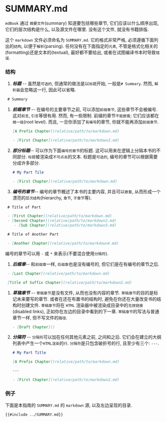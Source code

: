 # SUMMARY.md

`mdBook` 通过 `摘要文件`(summary) 知道要包括哪些章节, 它们应该以什么顺序出现, 它们的层次结构是什么, 以及源文件在哪里.
没有这个文件, 就没有书籍排版.

这个 `markdown` 文件必须命名为 `SUMMARY.md`. 它的格式非常严格, 必须遵循下面列出的`结构`, 以便于`解析`(parsing). 
任何没有在下面指定的`元素`, 不管是格式化相关的(formatting)还是文本的(textual), 最好都不要给出, 或者在试图编译书本时导致`错误`.

### 结构

1. ***标题*** -- 虽然是`可选的`, 但通常的做法是以`标题`开始, 一般是<code   class="language-markdown"># Summary</code>.
然而, `解析器`会忽略这一行, 因此可以省略.

  ```markdown
   # Summary
   ```

1. ***前缀章节*** -- 在编号的主要章节之前, 可以添加`前缀章节`, 这些章节不会被编号. 
这对`前言`, `引言`等很有用. 然而, 有一些限制. 前缀的章节`不能嵌套`; 它们应该都在`根一级`(root level).
而且, 一旦你添加了`有编号`的章节, 你就不能再添加`前缀章节`.

   ```markdown
   [A Prefix Chapter](relative/path/to/markdown.md)

   - [First Chapter](relative/path/to/markdown2.md)
   ```

1. ***部分标题***-- 可以作为下面`编号的章节`的标题. 这可以用来在逻辑上分隔本书的不同部分. 
`标题`被渲染成`不可点击`的文本. 标题是`可选的`, 编号的章节可以根据需要分成许多部分.

   ```markdown
   # My Part Tile

   - [First Chapter](relative/path/to/markdown.md)
   ```

1. ***编号的章节***-- 编号的章节概述了本书的主要内容, 并且可以`嵌套`, 从而形成一个漂亮的`层次结构`(hierarchy, `章节`, `子章节`等).

  ```markdown
   # Title of Part

   - [First Chapter](relative/path/to/markdown.md)
   - [Second Chapter](relative/path/to/markdown2.md)
      - [Sub Chapter](relative/path/to/markdown3.md)

   # Title of Another Part

   - [Another Chapter](relative/path/to/markdown4.md)
   ```

编号的章节可以用 `-` 或 `*` 来表示(不要混合使用`分隔符`).

1. ***后缀章***-- 和`前缀章`一样, `后缀章`也是没有编号的, 但它们是在有编号的章节之后.

  ```markdown
   - [Last Chapter](relative/path/to/markdown.md)

   [Title of Suffix Chapter](relative/path/to/markdown2.md)
   ```

1. ***草稿章节*** -- `草稿章节`是没有文件, 从而也没有内容的章节. 
`草稿章节`的目的是标记未来要写的章节. 或者在还在布置书的结构时, 避免在你还在大量改变书的结构时创建文件.
`草稿章节`将在 `HTML` 渲染器中被渲染成目录中的`无效链接`(disabled links), 正如你在左边的目录中看到的下一章. 
`草稿章节`的写法与普通章节一样, 但不写文件的`路径`.

   ```markdown
   - [Draft Chapter]()
   ```

1. ***分隔符*** -- `分隔符`可以加在任何其他元素之前, 之间和之后. 它们会在建立的大纲列表中产生一个`HTML渲染`的`行`. 
`分隔符`是只包含破折号的行, 且至少有三个: `---`.

   ```markdown
   # My Part Title
   
   [A Prefix Chapter](relative/path/to/markdown.md)

   ---

   - [First Chapter](relative/path/to/markdown2.md)
   ```

### 例子

下面是本指南的 `SUMMARY.md` 的 `markdown` 源, 以及左边呈现的目录. 

```markdown
{{#include ../SUMMARY.md}}
```
